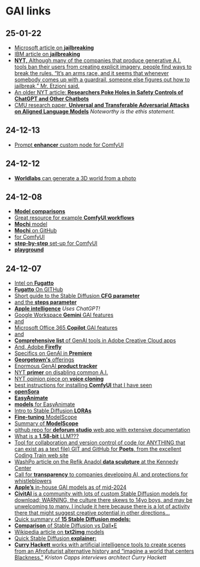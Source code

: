 # GAI links

## 25-01-22
- [Microsoft article on **jailbreaking**](https://www.microsoft.com/en-us/security/blog/2024/06/04/ai-jailbreaks-what-they-are-and-how-they-can-be-mitigated/)
- [IBM article on **jailbreaking**](https://www.ibm.com/think/insights/ai-jailbreak)
- [**NYT,** Although many of the companies that produce generative A.I. tools ban their users from creating explicit imagery, people find ways to break the rules. “It’s an arms race, and it seems that whenever somebody comes up with a guardrail, someone else figures out how to jailbreak,” Mr. Etzioni said.](https://www.nytimes.com/2024/01/26/arts/music/taylor-swift-ai-fake-images.html)
- [An older NYT article: **Researchers Poke Holes in Safety Controls of ChatGPT and Other Chatbots**](https://www.nytimes.com/2023/07/27/business/ai-chatgpt-safety-research.html)
- [CMU research paper, **Universal and Transferable Adversarial Attacks on Aligned Language Models**](https://llm-attacks.org/) *Noteworthy is the ethis statement.*


## 24-12-13
- [Prompt **enhancer** custom node for ComfyUI](https://github.com/marduk191/ComfyUI-Fluxpromptenhancer)

## 24-12-12
- [**Worldlabs** can generate a 3D world from a photo](https://www.worldlabs.ai/blog)

## 24-12-08
- [**Model comparisons**](https://artificialanalysis.ai/)
- [Great resource for example **ComfyUI workflows** ](https://comfyanonymous.github.io/ComfyUI_examples/)
- [**Mochi** model](https://www.genmo.ai/blog)
- [**Mochi** on GitHub](https://github.com/genmoai/mochi)
- [for ComfyUI](https://comfyanonymous.github.io/ComfyUI_examples/mochi/)
- [**step-by-step** set-up for ComfyUI](https://stable-diffusion-art.com/mochi-comfyui/)
- [**playground**](https://mochi1ai.com/playground)

## 24-12-07
- [Intel on **Fugatto**](https://www.theverge.com/2024/11/25/24305584/nvidia-fugatto-ai-audio-generator-music)
- [**Fugatto** On GITHub](https://fugatto.github.io/)
- [Short guide to the Stable Diffusion **CFG parameter**](https://getimg.ai/guides/interactive-guide-to-stable-diffusion-guidance-scale-parameter)
- [and the **steps parameter**](https://getimg.ai/guides/interactive-guide-to-stable-diffusion-steps-parameter)
- [**Apple intelligence**](https://www.apple.com/apple-intelligence/) *Uses ChatGPT!*
- [Google Workspace **Gemini** GAI features](https://workspace.google.com/blog/product-announcements/generative-ai)
- [and](https://workspace.google.com/solutions/ai/)
- [Microsoft Office 365 **Copilot** GAI features](https://blogs.microsoft.com/blog/2023/03/16/introducing-microsoft-365-copilot-your-copilot-for-work/)
- [and](https://www.microsoft.com/en-us/microsoft-365/copilot#keyfeatures)
- [**Comprehensive list** of GenAI tools in Adobe Creative Cloud apps](https://www.adobe.com/ai/overview/features.html)
- [And, Adobe **Firefly**](https://www.adobe.com/products/firefly.html)
- [Specifics on GenAI in **Premiere**](https://www.adobe.com/products/premiere/ai-video-editing.html)
- [**Georgetown's** offerings](https://guides.library.georgetown.edu/ai/tools)
- [Enormous GenAI **product tracker**](https://sr.ithaka.org/our-work/generative-ai-product-tracker/)
- [NYT **primer** on disabling common A.I.](https://nytimes.com/2024/10/09/technology/personaltech/turn-off-ai-overviews-google-meta.html)
- [NYT opinion piece on **voice cloning**](https://www.nytimes.com/2024/10/10/opinion/ai-voice-telemarketers.html)
- [best instructions for installing **ComfyUI** that I have seen](https://medium.com/@tchpnk/comfyui-on-apple-silicon-from-scratch-2024-58def01a3319)
- [**openSora**](https://github.com/hpcaitech/Open-Sora)
- [**EasyAnimate** ](https://github.com/aigc-apps/EasyAnimate/)
- [**models** for EasyAnimate ](https://comfy.icu/extension/chaojie__ComfyUI-EasyAnimate)
- [Intro to Stable Diffusion **LORAs**](https://civitai.com/articles/2099/lora-models-and-how-to-use-them-with-stable-diffusion-by-thinkdiffusion)
- [**Fine-tuning** ModelScope](https://github.com/ExponentialML/Text-To-Video-Finetuning)
- [Summary of **ModelScope**](https://modelscope.cn/models/iic/text-to-video-synthesis/summary)
- [github repo for **deforum studio** web app with extensive documentation](https://deforum.github.io/)
- [What is a **1.58-bit** LLM???](https://medium.com/@arunnanda/understanding-1-58-bit-large-language-models-88373010974a)
- [Tool for collaboration and version control of code (or ANYTHING that can exist as a text file) GIT and GitHub for **Poets**, from the excellent Coding Train web site](https://thecodingtrain.com/tracks/git-and-github-for-poets)
- [WashPo article on the Refik Anadol **data sculpture** at the Kennedy Center](https://www.washingtonpost.com/dc-md-va/2024/09/11/refik-anadol-dvorak-dreams-kennedy-center/)
- [Call for **transparency** to companies developing AI, and protections for whistleblowers](https://righttowarn.ai/)
- [**Apple’s** in-house GAI models as of mid-2024](https://machinelearning.apple.com/research/introducing-apple-foundation-models)
- [**CivitAI** is a community with lots of custom Stable Diffusion models for download; WARNING, the culture there skews to 14yo boys, and may be unwelcoming to many. I include it here because there is a lot of activity there that might suggest creative potential in other directions…](https://civitai.com/)
- [Quick summary of **15 Stable Diffusion models:**](https://openaijourney.com/best-stable-diffusion-models/)
- [**Comparison** of Stable Diffusion vs Dall•E](https://zapier.com/blog/stable-diffusion-vs-dalle/)
- [Wikipedia article on **txt2img** models](https://en.wikipedia.org/wiki/Text-to-image_model)
- [Quick Stable Diffusion **explainer:**](https://poloclub.github.io/diffusion-explainer/#:~:text=Stable%20Diffusion%20is%20a%20text,bunny%20%E2%80%94%20in%20a%20few%20seconds.)
- [**Curry Hackett** works with artificial intelligence tools to create scenes from an Afrofuturist alternative history and “imagine a world that centers Blackness.”](https://www.bloomberg.com/news/features/2023-09-23/with-ai-an-architect-imagines-a-world-that-centers-blackness) *Kriston Capps interviews architect Curry Hackett*
